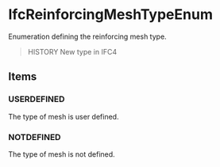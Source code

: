 # IfcReinforcingMeshTypeEnum

Enumeration defining the reinforcing mesh type.<!-- end of definition -->

> HISTORY  New type in IFC4

## Items

### USERDEFINED
The type of mesh is user defined.

### NOTDEFINED
The type of mesh is not defined.

